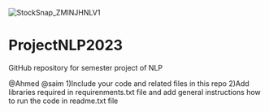 
![StockSnap_ZMINJHNLV1](https://github.com/talha469/ProjectNLP2023/assets/59912447/48cd8d3d-c58b-46bf-9077-4691804e0c65)

# ProjectNLP2023
GitHub repository for semester project of NLP

@Ahmed @saim
1)Include your code and related files in this repo
2)Add libraries required in requirenments.txt file and add general instructions how to run the code in readme.txt file



